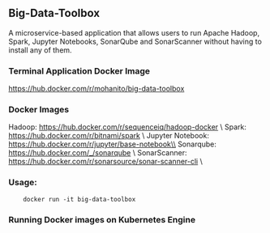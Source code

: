 ## Big-Data-Toolbox
A microservice-based application that allows users to run Apache Hadoop, Spark, Jupyter Notebooks, SonarQube and SonarScanner without having to install any of them.

### Terminal Application Docker Image
https://hub.docker.com/r/mohanito/big-data-toolbox

### Docker Images
Hadoop: https://hub.docker.com/r/sequenceiq/hadoop-docker \\
Spark: https://hub.docker.com/r/bitnami/spark \\
Jupyter Notebook: https://hub.docker.com/r/jupyter/base-notebook\\
Sonarqube: https://hub.docker.com/_/sonarqube \\
SonarScanner: https://hub.docker.com/r/sonarsource/sonar-scanner-cli \\

### Usage:
        docker run -it big-data-toolbox

### Running Docker images on Kubernetes Engine
